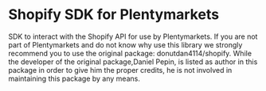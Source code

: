 # Shopify SDK for Plentymarkets
SDK to interact with the Shopify API for use by Plentymarkets. If you are not part of Plentymarkets and do not know why use this library
we strongly recommend you to use the original package: donutdan4114/shopify. While the developer of the original package,Daniel Pepin, is
listed as author in this package in order to give him the proper credits, he is not involved in maintaining this package by any means.
